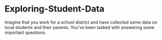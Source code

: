 # Exploring-Student-Data
Imagine that you work for a school district and have collected some data on local students and their parents. You’ve been tasked with answering some important questions.
